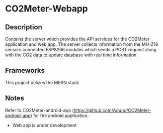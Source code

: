 # CO2Meter-Webapp
## Description
Contains the server which provides the API services for the CO2Meter application and web app. The server collects information from the MH-Z19 sensors connected ESP8266 modules which sends a POST request along with the CO2 data to update database with real time information.

## Frameworks
This project utilizes the MERN stack

## Notes
Refer to CO2Meter-android-app (https://github.com/Aduno/CO2Meter-android-app) for the android application.

* Web app is under development
